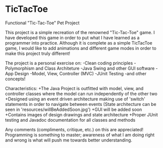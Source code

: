 # TicTacToe
Functional "Tic-Tac-Toe" Pet Project

This project is a simple recreation of the renowned "Tic-Tac-Toe" game. I have developed this game in order to put what I have learned as a programmer into practice. Although it is complete as a simple TicTacToe game, I would like to add animations and different game modes in order to make this project truly different!

The project is a personal exercise on:
  -Clean coding principles
  -Polymorphism and Class Architeture
  -Java Swing and other GUI software
  -App Design
  -Model, View, Controller (MVC)
  -JUnit Testing
  -and other concepts!

Characteristics:
  +The Java Project is outfitted with model, view, and controller classes where the model can run independently of the other two
  +Designed using an event driven architecture making use of 'switch' statements in order to navigate between events (State architecture      can be seen in 'resources/willBeAddedSoon.jpg')
  +GUI will be added soon
  +Contains images of design drawings and state architecture
  +Proper JUnit testing and Javadoc documentation for all classes and methods
  
Any comments (compliments, critique, etc.) on this are appreciated! Programming is something to master; awareness of what I am doing right and wrong is what will push me towards better understanding.
